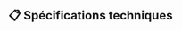 ## 📋 Spécifications techniques
<!-- Globalement, décris en gros ce que t'as fait dans cette PR dans une liste à puce claire et concise -->
